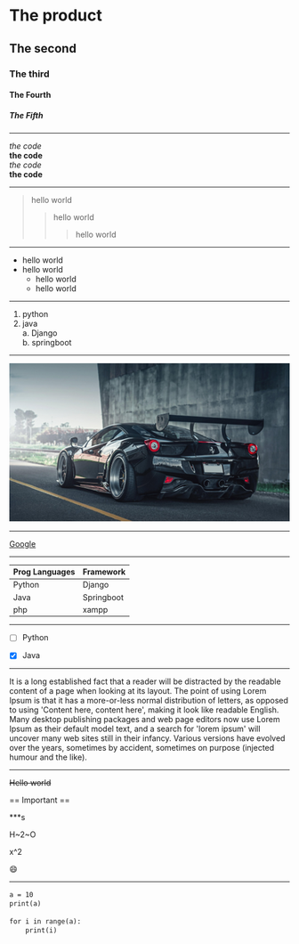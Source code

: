 # The product
## The second
### The third
#### The Fourth
##### The Fifth

---

*the code*  
**the code**  
_the code_  
__the code__

---

> hello world
>> hello world
>>> hello world

---
   
* hello world
* hello world
    * hello world
    * hello world

---

1. python
2. java  
    a. Django  
    b. springboot

---
  
![car](./backiee-86074.jpg)
  
---
  
[Google](https://www.google.com)
  
---

| Prog Languages | Framework |
| -------------- | --------- |
| Python         | Django    |
| Java           | Springboot|
| php            | xampp     |

---

- [ ] Python
- [X] Java


---

It is a long established fact that a reader will be distracted by the readable content of a page when looking at its layout. The point of using Lorem Ipsum is that it has a more-or-less normal distribution of letters, as opposed to using 'Content here, content here', making it look like readable English. Many desktop publishing packages and web page editors now use Lorem Ipsum as their default model text, and a search for 'lorem ipsum' will uncover many web sites still in their infancy. Various versions have evolved over the years, sometimes by accident, sometimes on purpose (injected humour and the like).

---
  
~~Hello world~~
  
== Important ==
  
***s
  
H~2~O
 
x^2

:smile:
  
---

```
a = 10
print(a)

for i in range(a):
    print(i)

```